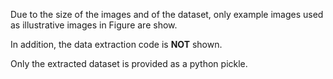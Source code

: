 Due to the size of the images and of the dataset, only example images used as illustrative images in Figure are show.

In addition, the data extraction code is **NOT** shown.

Only the extracted dataset is provided as a python pickle.
